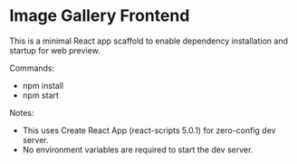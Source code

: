 # Image Gallery Frontend

This is a minimal React app scaffold to enable dependency installation and startup for web preview.

Commands:
- npm install
- npm start

Notes:
- This uses Create React App (react-scripts 5.0.1) for zero-config dev server.
- No environment variables are required to start the dev server.
